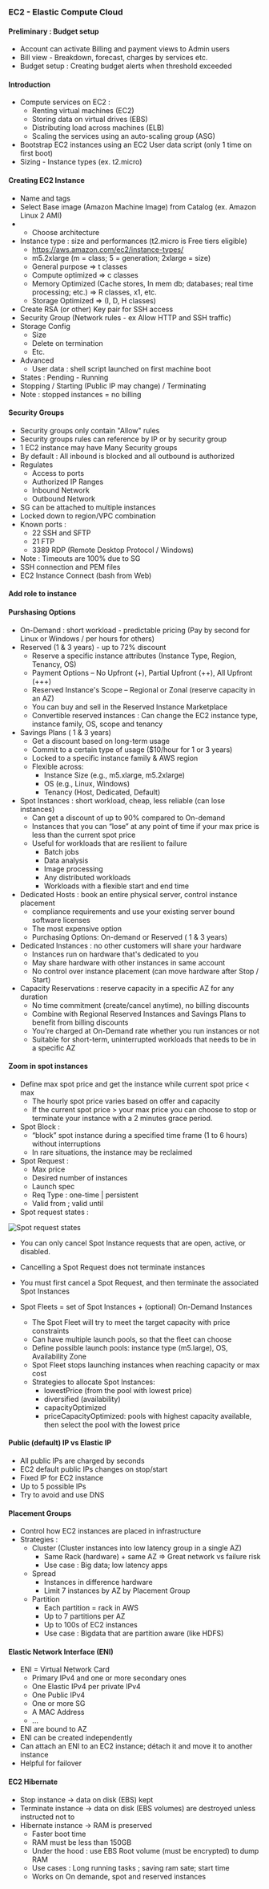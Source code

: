 ### EC2 - Elastic Compute Cloud

#### Preliminary : Budget setup 

- Account can activate Billing and payment views to Admin users 
- Bill view - Breakdown, forecast, charges by services etc. 
- Budget setup : Creating budget alerts when threshold exceeded 

#### Introduction 

- Compute services on EC2 :
  - Renting virtual machines (EC2) 
  - Storing data on virtual drives (EBS) 
  - Distributing load across machines (ELB) 
  - Scaling the services using an auto-scaling group (ASG)
- Bootstrap EC2 instances using an EC2 User data script (only 1 time on first boot)
- Sizing - Instance types (ex. t2.micro)

#### Creating EC2 Instance 

- Name and tags 
- Select Base image (Amazon Machine Image) from Catalog (ex. Amazon Linux 2 AMI)
- + Choose architecture
- Instance type : size and performances (t2.micro is Free tiers eligible)
  - https://aws.amazon.com/ec2/instance-types/
  - m5.2xlarge (m = class; 5 = generation; 2xlarge = size)
  - General purpose => t classes
  - Compute optimized => c classes
  - Memory Optimized (Cache stores, In mem db; databases; real time processing; etc.) => R classes, x1, etc.
  - Storage Optimized => (I, D, H classes)
- Create RSA (or other) Key pair for SSH access 
- Security Group (Network rules - ex Allow HTTP and SSH traffic)
- Storage Config 
  - Size 
  - Delete on termination
  - Etc. 
- Advanced 
  - User data : shell script launched on first machine boot
- States : Pending - Running
- Stopping / Starting (Public IP may change) / Terminating 
- Note : stopped instances = no billing

#### Security Groups

- Security groups only contain "Allow" rules 
- Security groups rules can reference by IP or by security group
- 1 EC2 instance may have Many Security groups 
- By default : All inbound is blocked and all outbound is authorized 
- Regulates
  - Access to ports
  - Authorized IP Ranges 
  - Inbound Network 
  - Outbound Network 
- SG can be attached to multiple instances 
- Locked down to region/VPC combination
- Known ports : 
  - 22 SSH and SFTP 
  - 21 FTP
  - 3389 RDP (Remote Desktop Protocol / Windows)
- Note : Timeouts are 100% due to SG 
- SSH connection and PEM files
- EC2 Instance Connect (bash from Web)

#### Add role to instance 


#### Purshasing Options 

- On-Demand : short workload - predictable pricing (Pay by second for Linux or Windows / per hours for others)
- Reserved (1 & 3 years) - up to 72% discount
  - Reserve a specific instance attributes (Instance Type, Region, Tenancy, OS)
  - Payment Options – No Upfront (+), Partial Upfront (++), All Upfront (+++)
  - Reserved Instance's Scope – Regional or Zonal (reserve capacity in an AZ)
  - You can buy and sell in the Reserved Instance Marketplace
  - Convertible reserved instances : Can change the EC2 instance type, instance family, OS, scope and tenancy
- Savings Plans ( 1 & 3 years) 
  - Get a discount based on long-term usage
  - Commit to a certain type of usage ($10/hour for 1 or 3 years)
  - Locked to a specific instance family & AWS region
  - Flexible across:
    - Instance Size (e.g., m5.xlarge, m5.2xlarge)
    - OS (e.g., Linux, Windows)
    - Tenancy (Host, Dedicated, Default)
- Spot Instances : short workload, cheap, less reliable (can lose instances)
  - Can get a discount of up to 90% compared to On-demand
  - Instances that you can “lose” at any point of time if your max price is less than the current spot price
  - Useful for workloads that are resilient to failure
    - Batch jobs
    - Data analysis
    - Image processing
    - Any distributed workloads
    - Workloads with a flexible start and end time
- Dedicated Hosts : book an entire physical server, control instance placement
  - compliance requirements and use your existing server bound software licenses
  - The most expensive option
  - Purchasing Options: On-demand or Reserved ( 1 & 3 years)
- Dedicated Instances : no other customers will share your hardware
  - Instances run on hardware that's dedicated to you
  - May share hardware with other instances in same account
  - No control over instance placement  (can move hardware after Stop / Start)
- Capacity Reservations : reserve capacity in a specific AZ for any duration
  - No time commitment (create/cancel anytime), no billing discounts
  - Combine with Regional Reserved Instances and Savings Plans to benefit from billing discounts
  - You're charged at On-Demand rate whether you run instances or not
  - Suitable for short-term, uninterrupted workloads that needs to be in a  specific AZ

#### Zoom in spot instances 

- Define max spot price and get the instance while current spot price < max 
  - The hourly spot price varies based on offer and capacity
  - If the current spot price > your max price you can choose to stop or terminate your instance with a 2 minutes grace period.
- Spot Block : 
  - “block” spot instance during a specified time frame (1 to 6 hours) without interruptions
  - In rare situations, the instance may be reclaimed
- Spot Request : 
  - Max price 
  - Desired number of instances 
  - Launch spec 
  - Req Type : one-time | persistent 
  - Valid from ; valid until 
- Spot request states : 

![Spot request states](../../assets/spot-request-states.png)

- You can only cancel Spot Instance requests that are open, active, or disabled.
- Cancelling a Spot Request does not terminate instances
- You must first cancel a Spot Request, and then terminate the associated Spot Instances

- Spot Fleets = set of Spot Instances + (optional) On-Demand Instances
  - The Spot Fleet will try to meet the target capacity with price constraints
  - Can have multiple launch pools, so that the fleet can choose
  - Define possible launch pools: instance type (m5.large), OS, Availability Zone
  - Spot Fleet stops launching instances when reaching capacity or max cost
  - Strategies to allocate Spot Instances: 
    - lowestPrice (from the pool with lowest price)
    - diversified (availability) 
    - capacityOptimized
    - priceCapacityOptimized: pools with highest capacity available, then select  the pool with the lowest price

#### Public (default) IP vs Elastic IP 

- All public IPs are charged by seconds
- EC2 default public IPs changes on stop/start
- Fixed IP for EC2 instance 
- Up to 5 possible IPs 
- Try to avoid and use DNS


#### Placement Groups 

- Control how EC2 instances are placed in infrastructure 
- Strategies : 
  - Cluster (Cluster instances into low latency group in a single AZ) 
    - Same Rack (hardware) + same AZ => Great network vs failure risk
    - Use case : Big data; low latency apps
  - Spread 
    - Instances in difference hardware
    - Limit 7 instances by AZ by Placement Group
  - Partition 
    - Each partition = rack in AWS 
    - Up to 7 partitions per AZ 
    - Up to 100s of EC2 instances 
    - Use case : Bigdata that are partition aware (like HDFS)

#### Elastic Network Interface (ENI)

- ENI = Virtual Network Card
  - Primary IPv4 and one or more secondary ones 
  - One Elastic IPv4 per private IPv4
  - One Public IPv4
  - One or more SG 
  - A MAC Address
  - ...
- ENI are bound to AZ
- ENI can be created independently
- Can attach an ENI to an EC2 instance; détach it and move it to another instance 
- Helpful for failover 

#### EC2 Hibernate 

- Stop instance -> data on disk (EBS) kept
- Terminate instance -> data on disk (EBS volumes) are destroyed unless instructed not to 
- Hibernate instance -> RAM is preserved 
  - Faster boot time 
  - RAM must be less than 150GB
  - Under the hood : use EBS Root volume (must be encrypted) to dump RAM 
  - Use cases : Long running tasks ; saving ram sate; start time 
  - Works on On demande, spot and reserved instances 